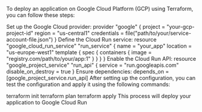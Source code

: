 To deploy an application on Google Cloud Platform (GCP) using Terraform, you can follow these steps:

Set up the Google Cloud provider:
provider "google" {
  project     = "your-gcp-project-id"
  region      = "us-central1"
  credentials = file("path/to/your/service-account-file.json")
}
Define the Cloud Run service:
resource "google_cloud_run_service" "run_service" {
  name = "your_app"
  location = "us-europe-west1"
  template {
    spec {
      containers {
        image = "registry.com/path/to/your/app:1"
      }
    }
  }
}
Enable the Cloud Run API:
resource "google_project_service" "run_api" {
  service = "run.googleapis.com"
  disable_on_destroy = true
}
Ensure dependencies:
depends_on = [google_project_service.run_api]
After setting up the configuration, you can test the configuration and apply it using the following commands:

terraform init
terraform plan
terraform apply
This process will deploy your application to Google Cloud Run